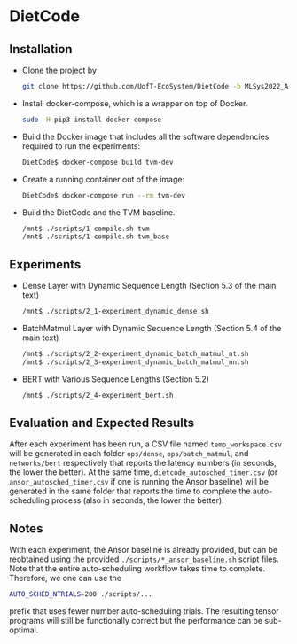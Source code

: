 # DietCode

## Installation

- Clone the project by
  ```Bash
  git clone https://github.com/UofT-EcoSystem/DietCode -b MLSys2022_AE
  ```
- Install docker-compose, which is a wrapper on top of Docker.
  ```Bash
  sudo -H pip3 install docker-compose
  ```
- Build the Docker image that includes all the software dependencies required to
  run the experiments:
  ```Bash
  DietCode$ docker-compose build tvm-dev
  ```
- Create a running container out of the image:
  ```Bash
  DietCode$ docker-compose run --rm tvm-dev
  ```
- Build the DietCode and the TVM baseline.
  ```Bash
  /mnt$ ./scripts/1-compile.sh tvm
  /mnt$ ./scripts/1-compile.sh tvm_base
  ```

## Experiments

- Dense Layer with Dynamic Sequence Length (Section 5.3 of the main text)
  ```Bash
  /mnt$ ./scripts/2_1-experiment_dynamic_dense.sh
  ```
- BatchMatmul Layer with Dynamic Sequence Length (Section 5.4 of the main text)
  ```Bash
  /mnt$ ./scripts/2_2-experiment_dynamic_batch_matmul_nt.sh
  /mnt$ ./scripts/2_3-experiment_dynamic_batch_matmul_nn.sh
  ```
- BERT with Various Sequence Lengths (Section 5.2)
  ```Bash
  /mnt$ ./scripts/2_4-experiment_bert.sh
  ```

## Evaluation and Expected Results

After each experiment has been run, a CSV file named `temp_workspace.csv` will
be generated in each folder `ops/dense`, `ops/batch_matmul`, and `networks/bert`
respectively that reports the latency numbers (in seconds, the lower the
better). At the same time, `dietcode_autosched_timer.csv` (or
`ansor_autosched_timer.csv` if one is running the Ansor baseline) will be
generated in the same folder that reports the time to complete the
auto-scheduling process (also in seconds, the lower the better).

## Notes

With each experiment, the Ansor baseline is already provided, but can be
reobtained using the provided `./scripts/*_ansor_baseline.sh` script files. Note
that the entire auto-scheduling workflow takes time to complete. Therefore, we
one can use the 
```Bash
AUTO_SCHED_NTRIALS=200 ./scripts/...
```
prefix that uses fewer number auto-scheduling trials. The resulting tensor
programs will still be functionally correct but the performance can be
sub-optimal.

